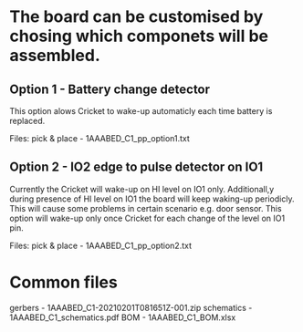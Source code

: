 # The board can be customised by chosing which componets will be assembled.

## Option 1 - Battery change detector
This option alows Cricket to wake-up automaticly each time battery is replaced.

Files:
pick & place  - 1AAABED_C1_pp_option1.txt

## Option 2 - IO2 edge to pulse detector on IO1
Currently the Cricket will wake-up on HI level on IO1 only.
Additionall,y during presence of HI level on IO1 the board will keep waking-up periodicly.
This will cause some problems in certain scenario e.g. door sensor.
This option will wake-up only once Cricket for each change of the level on IO1 pin.

Files:
pick & place  - 1AAABED_C1_pp_option2.txt

# Common files
gerbers       - 1AAABED_C1-20210201T081651Z-001.zip
schematics    - 1AAABED_C1_schematics.pdf
BOM           - 1AAABED_C1_BOM.xlsx
